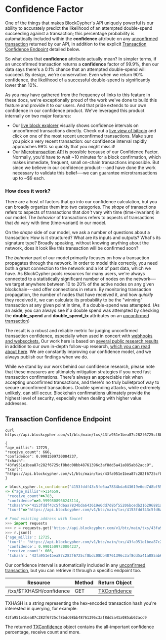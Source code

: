 # Confidence Factor

One of the things that makes BlockCypher's API uniquely powerful is our ability to accurately predict the likelihood of an attempted double-spend succeeding against a transaction; this percentage probability is automatically included within the **confidence** attribute on any [unconfirmed transaction](#tx) returned by our API, in addition to the explicit [Transaction Confidence Endpoint](#transaction-confidence-endpoint) detailed below.

So what does that **confidence** attribute actually mean? In simpler terms, if an unconfirmed transaction returns a **confidence** factor of 99.9%, then our data says there's a 0.1% chance that an attempted double-spend will succeed. By design, we're conservative. Even when we return 90% confidence, the likelihood of a successful double-spend is significantly lower than 10%.

As you may have gathered from the frequency of links to this feature in these docs, we're exceptionally proud of the work we've done to build this feature and provide it to our users. And that pride extends to our own confidence in our confidence product. We've leveraged this product internally on two major features:

- Our [live block explorer](https://live.blockcypher.com/) visually shows confidence intervals on unconfirmed transactions directly. Check out a [live view of bitcoin](https://live.blockcypher.com/btc/) and click on one of the most recent unconfirmed transactions. Make sure you pick a very recent transaction: our confidence interval rapidly approaches 99% so quickly that you might miss it!
- Our [Microtransaction API](#microtransaction-api) is possible because of our Confidence Factor. Normally, you'd have to wait ~10 minutes for a block confirmation, which makes immediate, frequent, small on-chain transactions impossible. But since we believe in our confidence product---and have done the work necessary to validate this belief---we can guarantee microtransactions up to ~$9 each.

### How does it work?

There are a host of factors that go into our confidence calculation, but you can broadly organize them into two categories. The *shape* of transactions refers to aspects of transactions that *don't* vary with time (time-invariant) in our model. The *behavior* of transactions refers to aspects of transactions that *do* vary with time (time-variant) in our model.

On the *shape* side of our model, we ask a number of questions about a transaction: How is it structured? What are its inputs and outputs? What's its signature type? Broadly speaking, without knowing anything about the network, does it look like this transaction will be confirmed soon? 

The *behavior* part of our model primarily focuses on how a transaction propagates through the network. In order to model this correctly, you need both a great connection to the network and a lot of past data, which we have. As BlockCypher pools resources for many users, we're always connected to a statistically significant number of nodes on the network---we target anywhere between 10 to 20% of the active nodes on any given blockchain---and offer connections in return. By monitoring transaction propagation, the number of nodes that have received it, and how *quickly* they received it, we can calculate its probability to be the "winning" transaction at any given point in time, if a double-spend was attempted. (As an aside, you can always see if a double spend was attempted by checking the **double_spend** and **double_spend_tx** attributes on an [unconfirmed transaction](#tx))

The result is a robust and reliable metric for judging unconfirmed transaction confidence, especially when used in concert with [webhooks and websockets.](#events-and-hooks) Our work here is based on [several public research results](https://eprint.iacr.org/2012/248.pdf) in addition to our own in-depth follow-up research, [which you can read about here](http://blog.blockcypher.com/?p=51). We are constantly improving our confidence model, and we always publish our findings when we do.

<aside class="notice">
While we stand by our work behind our confidence research, please note that these measures are ultimately mitigation strategies if you need fast transaction confirmations. There's always an appreciable risk when accepting unconfirmed transactions, and there's no truly bulletproof way to secure unconfirmed transactions. Double spending attacks, while extremely unlikely, can still occur. Blockchain confirmations ultimately provide the highest level of security, especially when dealing with higher value addresses.
</aside>

## Transaction Confidence Endpoint

```shell
curl https://api.blockcypher.com/v1/btc/main/txs/43fa951e1bea87c282f6725cf8bdc08bb48761396c3af8dd5a41a085ab62acc9/confidence

{
"age_millis": 12725,
"receive_count": 666,
"confidence": 0.9901509730004237,
"txhash": "43fa951e1bea87c282f6725cf8bdc08bb48761396c3af8dd5a41a085ab62acc9",
"txurl": "https://api.blockcypher.com/v1/btc/main/txs/43fa951e1bea87c282f6725cf8bdc08bb48761396c3af8dd5a41a085ab62acc9"
}
```

```ruby
> block_cypher.tx_confidence("4153fddf43c5fd6aa7834bda643619e6dd7d8bf55206bcedb216296881a07830")
=> {"age_millis"=>114659,
 "receive_count"=>783,
 "confidence"=>0.9999808966243114,
 "txhash"=>"4153fddf43c5fd6aa7834bda643619e6dd7d8bf55206bcedb216296881a07830",
 "txurl"=>"https://api.blockcypher.com/v1/btc/main/txs/4153fddf43c5fd6aa7834bda643619e6dd7d8bf55206bcedb216296881a07830"}
```

```python
# Fund existing address with faucet
>>> import requests
>>> r = requests.get('https://api.blockcypher.com/v1/btc/main/txs/43fa951e1bea87c282f6725cf8bdc08bb48761396c3af8dd5a41a085ab62acc9/confidence')
>>> r.json()
{'age_millis': 12725,
 'txurl': 'https://api.blockcypher.com/v1/btc/main/txs/43fa951e1bea87c282f6725cf8bdc08bb48761396c3af8dd5a41a085ab62acc9',
 'confidence': 0.9901509730004237,
 'receive_count': 666,
 'txhash': '43fa951e1bea87c282f6725cf8bdc08bb48761396c3af8dd5a41a085ab62acc9'}
```

Our confidence interval is automatically included in any [unconfirmed transaction](#tx), but you can retrieve it through a specific endpoint too.

Resource | Method | Return Object
-------- | ------ | -------------
/txs/$TXHASH/confidence | GET | [TXConfidence](#txconfidence)

TXHASH is a *string* representing the hex-encoded transaction hash you're interested in querying, for example:

`43fa951e1bea87c282f6725cf8bdc08bb48761396c3af8dd5a41a085ab62acc9`

The returned [TXConfidence](#txconfidence) object contains the all-important confidence percentage, receive count and more.
